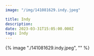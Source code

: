 ```yaml
---
image: "/img/141081629.indy.jpeg"

title: Indy
description: 
date: 2023-03-31T15:05:00.000Z
tags: Indy
---
```

{% image "./141081629.indy.jpeg", "" %}